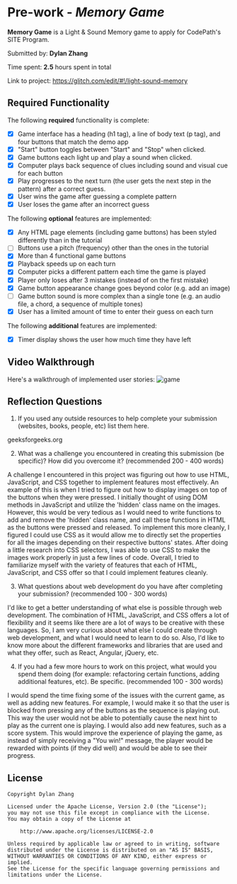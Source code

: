 # Pre-work - *Memory Game*

**Memory Game** is a Light & Sound Memory game to apply for CodePath's SITE Program. 

Submitted by: **Dylan Zhang**

Time spent: **2.5** hours spent in total

Link to project: https://glitch.com/edit/#!/light-sound-memory

## Required Functionality

The following **required** functionality is complete:

* [x] Game interface has a heading (h1 tag), a line of body text (p tag), and four buttons that match the demo app
* [x] "Start" button toggles between "Start" and "Stop" when clicked. 
* [x] Game buttons each light up and play a sound when clicked. 
* [x] Computer plays back sequence of clues including sound and visual cue for each button
* [x] Play progresses to the next turn (the user gets the next step in the pattern) after a correct guess. 
* [x] User wins the game after guessing a complete pattern
* [x] User loses the game after an incorrect guess

The following **optional** features are implemented:

* [x] Any HTML page elements (including game buttons) has been styled differently than in the tutorial
* [ ] Buttons use a pitch (frequency) other than the ones in the tutorial
* [x] More than 4 functional game buttons
* [x] Playback speeds up on each turn
* [x] Computer picks a different pattern each time the game is played
* [x] Player only loses after 3 mistakes (instead of on the first mistake)
* [x] Game button appearance change goes beyond color (e.g. add an image)
* [ ] Game button sound is more complex than a single tone (e.g. an audio file, a chord, a sequence of multiple tones)
* [x] User has a limited amount of time to enter their guess on each turn

The following **additional** features are implemented:

- [x] Timer display shows the user how much time they have left

## Video Walkthrough

Here's a walkthrough of implemented user stories:
![game](https://user-images.githubusercontent.com/44343446/112299987-997ac200-8c55-11eb-96f8-6cf774d20feb.gif)


## Reflection Questions
1. If you used any outside resources to help complete your submission (websites, books, people, etc) list them here. 

geeksforgeeks.org

2. What was a challenge you encountered in creating this submission (be specific)? How did you overcome it? (recommended 200 - 400 words) 

A challenge I encountered in this project was figuring out how to use HTML, JavaScript, and CSS together to implement features most effectively. An example of this is when I tried to figure out how to display images on top of the buttons when they were pressed. I initially thought of using DOM methods in JavaScript and utilize the 'hidden' class name on the images. However, this would be very tedious as I would need to write functions to add and remove the 'hidden' class name, and call these functions in HTML as the buttons were pressed and released. To implement this more cleanly, I figured I could use CSS as it would allow me to directly set the properties for all the images depending on their respective buttons' states. After doing a little research into CSS selectors, I was able to use CSS to make the images work properly in just a few lines of code. Overall, I tried to familiarize myself with the variety of features that each of HTML, JavaScript, and CSS offer so that I could implement features cleanly.

3. What questions about web development do you have after completing your submission? (recommended 100 - 300 words) 

I'd like to get a better understanding of what else is possible through web development. The combination of HTML, JavaScript, and CSS offers a lot of flexibility and it seems like there are a lot of ways to be creative with these languages. So, I am very curious about what else I could create through web development, and what I would need to learn to do so. Also, I'd like to know more about the different frameworks and libraries that are used and what they offer, such as React, Angular, jQuery, etc.

4. If you had a few more hours to work on this project, what would you spend them doing (for example: refactoring certain functions, adding additional features, etc). Be specific. (recommended 100 - 300 words) 

I would spend the time fixing some of the issues with the current game, as well as adding new features. For example, I would make it so that the user is blocked from pressing any of the buttons as the sequence is playing out. This way the user would not be able to potentially cause the next hint to play as the current one is playing. I would also add new features, such as a score system. This would improve the experience of playing the game, as instead of simply receiving a "You win!" message, the player would be rewarded with points (if they did well) and would be able to see their progress.



## License

    Copyright Dylan Zhang

    Licensed under the Apache License, Version 2.0 (the "License");
    you may not use this file except in compliance with the License.
    You may obtain a copy of the License at

        http://www.apache.org/licenses/LICENSE-2.0

    Unless required by applicable law or agreed to in writing, software
    distributed under the License is distributed on an "AS IS" BASIS,
    WITHOUT WARRANTIES OR CONDITIONS OF ANY KIND, either express or implied.
    See the License for the specific language governing permissions and
    limitations under the License.
